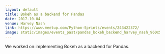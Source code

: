 ```yaml
---
layout: default
title: Bokeh as a backend for Pandas
date: 2017-10-04
venue: Harvey Nash
link: https://www.meetup.com/Python-Sprints/events/243422372/
image: static/images/events_past/pandas_bokeh_backend_harvey_nash_960x539px.jpeg
---
```


We worked on implementing Bokeh as a backend for Pandas.